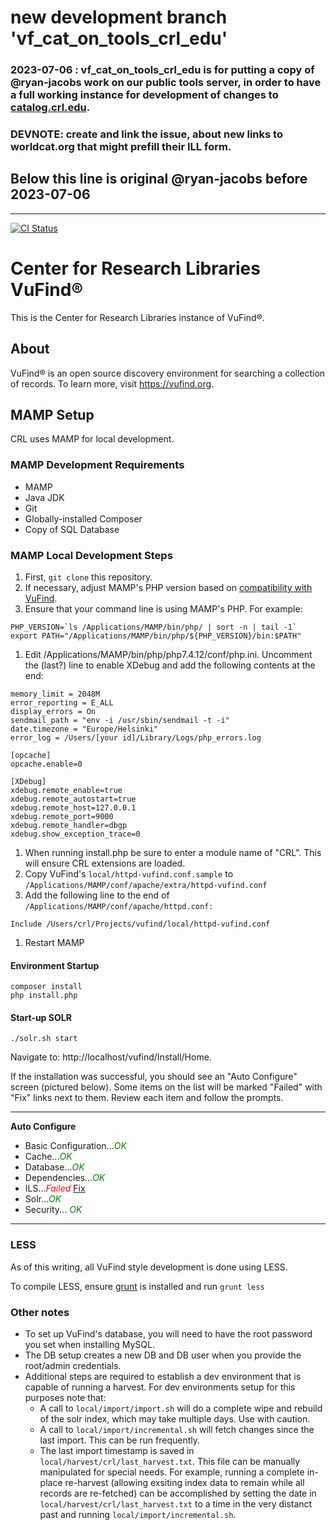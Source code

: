 
# new development branch 'vf_cat_on_tools_crl_edu'
### 2023-07-06 : vf_cat_on_tools_crl_edu is for putting a copy of @ryan-jacobs work on our public tools server, in order to have a full working instance for development of changes to [catalog.crl.edu](catalog.crl.edu). 

### DEVNOTE: create and link the issue, about new links to worldcat.org that might prefill their ILL form.




## Below this line is original @ryan-jacobs before 2023-07-06  
----

[![CI Status](https://github.com/vufind-org/vufind/actions/workflows/ci.yaml/badge.svg?branch=dev)](https://github.com/vufind-org/vufind/actions/workflows/ci.yaml)
# Center for Research Libraries VuFind®

This is the Center for Research Libraries instance of VuFind®.


## About
VuFind® is an open source discovery environment for searching a collection of
records.  To learn more, visit https://vufind.org.

## MAMP Setup

CRL uses MAMP for local development.

### MAMP Development Requirements

* MAMP
* Java JDK
* Git
* Globally-installed Composer
* Copy of SQL Database

### MAMP Local Development Steps

1. First, `git clone` this repository.
1. If necessary, adjust MAMP's PHP version based on [compatibility with VuFind](https://vufind.org/wiki/installation:requirements).
1. Ensure that your command line is using MAMP's PHP. For example:
```
PHP_VERSION=`ls /Applications/MAMP/bin/php/ | sort -n | tail -1`
export PATH="/Applications/MAMP/bin/php/${PHP_VERSION}/bin:$PATH"
```
1. Edit /Applications/MAMP/bin/php/php7.4.12/conf/php.ini. Uncomment the (last?) line to enable XDebug and add the following contents at the end:
```
memory_limit = 2048M
error_reporting = E_ALL
display_errors = On
sendmail_path = "env -i /usr/sbin/sendmail -t -i"    
date.timezone = "Europe/Helsinki"
error_log = /Users/[your id]/Library/Logs/php_errors.log
```
```
[opcache]    
opcache.enable=0
```
```
[XDebug]
xdebug.remote_enable=true
xdebug.remote_autostart=true
xdebug.remote_host=127.0.0.1
xdebug.remote_port=9000
xdebug.remote_handler=dbgp
xdebug.show_exception_trace=0
```
1. When running install.php be sure to enter a module name of "CRL". This will ensure CRL extensions are loaded.
1. Copy VuFind's `local/httpd-vufind.conf.sample` to `/Applications/MAMP/conf/apache/extra/httpd-vufind.conf`
1. Add the following line to the end of `/Applications/MAMP/conf/apache/httpd.conf:`
```
Include /Users/crl/Projects/vufind/local/httpd-vufind.conf
```
1. Restart MAMP

#### Environment Startup

```
composer install
php install.php
```

#### Start-up SOLR

```
./solr.sh start
```

Navigate to: http://localhost/vufind/Install/Home.


If the installation was successful, you should see an "Auto Configure" screen (pictured below). Some items on the list will be marked "Failed" with "Fix" links next to them. Review each item and follow the prompts.

---

**Auto Configure**

* Basic Configuration...<span style="color:green">*OK*
* Cache...<span style="color:green">*OK*
* Database...<span style="color:green">*OK*
* Dependencies...<span style="color:green">*OK*
* ILS...<span style="color:red">*Failed* [Fix]()
* Solr...<span style="color:green">*OK*
* Security... <span style="color:green">*OK*

---

### LESS

As of this writing, all VuFind style development is done using LESS.

To compile LESS, ensure [grunt](https://gruntjs.com/installing-grunt) is installed and run `grunt less`

### Other notes

* To set up VuFind's database, you will need to have the root password you set when installing MySQL.
* The DB setup creates a new DB and DB user when you provide the root/admin credentials.
* Additional steps are required to establish a dev environment that is capable of running a harvest. For dev environments setup for this purposes note that:
  * A call to `local/import/import.sh` will do a complete wipe and rebuild of the solr index, which may take multiple days. Use with caution.
  * A call to `local/import/incremental.sh` will fetch changes since the last import. This can be run frequently.
  * The last import timestamp is saved in `local/harvest/crl/last_harvest.txt`. This file can be manually manipulated for special needs. For example, running a complete in-place re-harvest (allowing exsiting index data to remain while all records are re-fetched) can be accomplished by setting the date in `local/harvest/crl/last_harvest.txt` to a time in the very distanct past and running `local/import/incremental.sh`.

